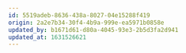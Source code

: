 ```yaml
---
id: 5519adeb-8636-438a-8027-04e15288f419
origin: 2a2e7b34-30f4-4b9a-999e-ea5971b0858e
updated_by: b1671d61-d80a-4045-93e3-2b5d3fa2d941
updated_at: 1631526621
---
```

